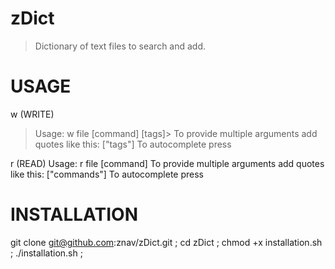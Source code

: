 # zDict

> Dictionary of text files to search and add. 

# USAGE

w (WRITE)
>Usage: w file [command] [tags]>
> To provide multiple arguments add quotes like this: ["tags"] 
> To autocomplete press <TAB> 
 
r (READ)
Usage: r file [command]
 To provide multiple arguments add quotes like this: ["commands"] 
 To autocomplete press <TAB> 
 
# INSTALLATION

git clone git@github.com:znav/zDict.git ;
cd zDict ;
chmod +x installation.sh ; 
./installation.sh ;




